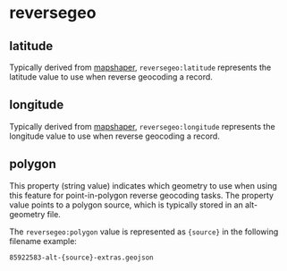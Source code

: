 # reversegeo

## latitude

Typically derived from [mapshaper](https://www.mapshaper.org/), `reversegeo:latitude` represents the latitude value to use when reverse geocoding a record.

## longitude

Typically derived from [mapshaper](https://www.mapshaper.org/), `reversegeo:longitude` represents the longitude value to use when reverse geocoding a record.

## polygon

This property (string value) indicates which geometry to use when using this feature for point-in-polygon reverse geocoding tasks. The property value points to a polygon source, which is typically stored in an alt-geometry file.

The `reversegeo:polygon` value is represented as `{source}` in the following filename example:

    85922583-alt-{source}-extras.geojson

